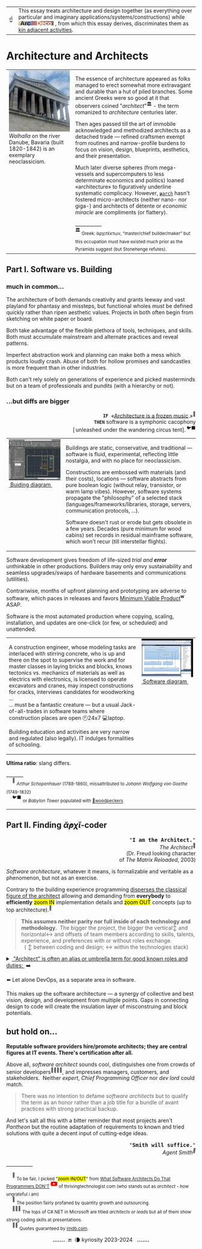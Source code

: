 <table><tr></tr><tr>
 <td widh="39%">☝️</td>
 <td>This essay treats architecture and design together (as everything over particular and imaginary applications/systems/constructions) while
<picture><img alt="&nbsp;Arc Deco" src="../../../../_rsc/_img/ArcDeco/ArcDeco-bar-12px.jpg" 
title="Arc&nbsp;&nbsp;&nbsp;&nbsp;&nbsp;ARChitecture&#013;&#010;D&nbsp;&nbsp;&nbsp;&nbsp;&nbsp;&nbsp;&nbsp;Design&#013;&#010;e&nbsp;&nbsp;&nbsp;&nbsp;&nbsp;&nbsp;&nbsp;&nbsp;dEvelopment&#013;&#010;co&nbsp;&nbsp;&nbsp;&nbsp;&nbsp;&nbsp;COde" /></picture>
, from which this essay derives, discriminates them as <a href="../../../../software/ArcDeco/README+/03.Stripes">kin adjacent activities</a>.
 </td></tr></table>

# Architecture and Architects

<table><tr valign="top">
 <td widh="35%">
  <picture><img alt="&nbsp;Germany-Danube-Walhalla" src="../../../../_rsc/_img/photo/blog/2024.DE-Danube-Walhalla.jpg" title="&nbsp;Image credit: kyriosity, 2024"/></picture><br />
  <i>Walhalla</i> on the river Danube, Bavaria (built 1820-1842) is an exemplary neoclassicism.
 </td><td width="65%">
<p>The essence of architecture appeared as folks managed to erect somewhat more extravagant and durable than a hut of piled branches. Some ancient Greeks were so good at it that observers coined "<i>architect</i>"<sup>🏛️</sup> - the term romanized to <i>architecture</i> centuries later.</p>
<p>Then ages passed till the art of immobile acknowledged and methodized architects as a detached trade &mdash; 
refined craftsmen exempt from routines and narrow-profile burdens to focus on vision, design, blueprints, aesthetics, and their presentation.</p>
<p>Much later diverse spheres (from mega-vessels and supercomputers to less determinate economics and politics) loaned «architecture» to figuratively underline systematic complicacy. However, <span title="&nbsp;Microarchitecture of hardware systems"><ins><code><b>μ</b>arch</ins></code></span> hasn't fostered micro-architects (neither nano- nor giga-) and architects of détente or <em>economic miracle</em> are compliments (or flattery).</p>
___________<br />
<sup>🏛️</sup> <sub>Greek: ἀρχιτέκτων, “master/chief builder/maker" but this occupation must have existed much prior as the Pyramids suggest (but Stonehenge refutes).</sub>
 </td></tr></table>

## Part&nbsp;I. Software vs. Building 

### much in common...

The architecture of both demands creativity and grants leeway and vast playland for phantasy and missteps, but functional wholes must be defined quickly rather than ripen aesthetic values. Projects in both often begin from sketching on white paper or board.

Both take advantage of the flexible plethora of tools, techniques, and skills. Both must accumulate mainstream and alternate practices and reveal patterns.

Imperfect abstraction work and planning can make both a mess which products loudly crash. Abuse of both for hollow promises and sandcastles is more frequent than in other industries.

Both can't rely solely on generations of experience and picked masterminds but on a team of professionals and pundits (with a hierarchy or not).

### ...but diffs are bigger

<p dir=rtl><sup>🎼</sup>«.<b><code>IF</code></b>&nbsp;<span title=":Full original quote (DE-de)&#013;&#010;.Architektur ist gefrorene Musik»&#013;&#010;Möge es immer beschwingt und)&#013;&#010;«(!harmonisch zugehen in diesem Haus">
 «<ins>Architecture is a frozen music</ins></span><br />
<b><code>THEN</code></b>&nbsp;software is a symphonic cacophony<br />
 <sup>🐦‍⬛</sup>&thinsp;.[unleashed under the wandering circus tent&thinsp;]</p>

<table><tr valign="top">
<td width="30%"><picture><img src="../../../../_rsc/_img/snap/screen/AutoCAD_sample.jpg" alt="&nbsp;AutoCAD drawing" title="&nbsp;AutoCAD&#8482; sample drawing.&#013;&#010;Image credit: AutoDesk&#174;" /></picture>
 <br /><ins>&nbsp;Buiding diagram&nbsp;</ins>
</td><td>
 <p>Buildings are static, conservative, and traditional &mdash; software is fluid, experimental, reflecting little nostalgia, and with no place for neoclassicism.</p>
 <p>Constructions are embossed with materials (and their costs), locations &mdash; software abstracts from pure boolean logic (without relay, transistor, or warm lamp vibes). However, software systems propagate the "philosophy" of a selected stack (languages/frameworks/libraries, storage, servers, communication protocols, ...).</p>
  <p>Software doesn't rust or erode but gets obsolete in a few years. Decades (pure minimum for wood cabins) set records in residual mainframe software, which won't recur (till interstellar flights).</p>
 </td>
</tr></table>

Software development gives freedom of life-sized _trial and **error**_ unthinkable in other productions. Builders may only envy sustainability and seamless upgrades/swaps of hardware basements and communications (utilities). 

Contrariwise, months of upfront planning and prototyping are adverse to software, which paces in releases and favors [Minimum Viable Product](https://en.wikipedia.org/wiki/Minimum_viable_product)<sup><b>w</b></sup> ASAP.

Software is the most automated production where copying, scaling, installation, and updates are one-click (or few, or scheduled) and unattended. 

<table><tr valign="top"><td>
 <p>A construction engineer, whose modeling tasks are interlaced with stirring concrete, who is up and there on the spot to supervise the work and for master classes in laying bricks and blocks, knows tectonics vs. mechanics of materials as well as electrics with electronics, is licensed to operate excavators and cranes, may inspect constructions for cracks, interviews candidates for woodworking ...<br />
... must be a fantastic creature &mdash; but a usual Jack-of-all-trades in software teams where construction places are open 🕙24x7 💻laptop.</p>
  <p>Building education and  activities are very narrow and regulated (also legally). IT indulges formalities of schooling.</p>
 </td><td width="30%">
  <picture><img src="../../../../_rsc/_img/snap/screen/VisualStudio-dependency_diagram-sample.jpg" alt="&nbsp;Visual Studio Dependency Diagram" 
            title="&nbsp;Visual Studio&#8482; Dependency diagram&#013;&#010;Image credit: Microsoft&#174;" /></picture>
  <br /><ins>&nbsp;Software diagram&nbsp;</ins>
 </td></tr></table>

**Ultima ratio**: slang differs.

\_______\
&nbsp;&nbsp;&nbsp;&nbsp;<sup>🎼</sup> <sub>_Arthur Schopenhauer_ (1788-1860), missattributed to _Johann Wolfgang von Goethe_ (1749-1832)</sub>\
&nbsp;&nbsp;&nbsp;&nbsp;<sup>🐦‍⬛</sup> <sub>or _Babylon Tower_ populated with [💬woodpeckers](../../quotes/README+/aside/controversy.md#woodpecker)</sub> 

---

## Part&nbsp;II. Finding _ᾰ̓ρχῐ_-coder

<p dir=rtl><samp>"<b>.I am the Architect</b>"</samp><br /><sup>🎦</sup><i>The Architect</i><br/>Dr. Freud looking character)<br/>(of <i>The Matrix Reloaded</i>, 2003</p>

*Software architecture*, whatever it means, is formalizable and veritable as a phenomenon, but not as an exercise.

Contrary to the building experience programming <ins>disperses the classical figure of the architect</ins> allowing and demanding from **everybody** to **efficiently** <mark>zoom IN</mark> implementation details and <mark>zoom OUT</mark> concepts (up to top architecture).<sup>🔎</sup>

> **This assumes neither parity nor full inside of each technology and methodology.**&#8287;
> The bigger the project, the bigger the vertical↕️ and horizontal↔️ and offsets of team members according to skills, talents, experience, and preferences with or without roles exchange.\
> &nbsp;
> ( ↕️ between coding and design; ↔️ within the technologies stack) 

<details><summary><ins>&nbsp;"Architect" is often an alias or umbrella term for good known roles and duties:&nbsp;</ins> ➡️</summary>

* _domain expert_ or _business analyst_, who boils down requirements to systematic description,
* _team lead_ or _project manager_,
* _lead_/_senior developer_,
* _consultant_, propagating portfolio of verified solutions to new applications,
* _tutor_, or _technology evangelist_, proposing blueprints for the solution,
* "*librarian-navigator*", somebody with the utmost knowledge of the project,
* geeks from _computer science_.
 
</details>

⬅️ Let alone DevOps, as a separate area in software.

This makes up the software architecture &mdash; a synergy of collective and best vision, design, and development from multiple points. Gaps in connecting design to code will create the insulation layer of misconstruing and block potentials.

## but hold on...

**Reputable software providers hire/promote architects; they are central figures at IT events. There's certification after all.**

Above all, *software architect* sounds cool, distinguishes one from crowds of senior developers<sup>🙋</sup><sup>👩‍👦‍👦</sup>, and impresses managers, customers, and stakeholders.&#8287;
Neither _expert_, _Chief Programming Officer_ nor _dev&nbsp;lord_ could match.

> There was no intention to defame _software architects_ but to qualify the term as an honor rather than a job title for a bundle of avant practices with strong practical backup. 

And let's salt all this with a bitter reminder that most projects aren't _Pantheon_ but the routine adaptation of requirements to known and tried solutions with quite a decent input of cutting-edge ideas.

<div dir=rtl><samp>"<b>.Smith will suffice</b>"</samp><br /><i><sup>🔨</sup>Agent Smith</i></div>

\___________

&nbsp;&nbsp;&nbsp;&nbsp;<sup>🔎</sup> <sub>To be fair, I picked "<mark>zoom IN/OUT</mark>" from [What Software Architects Do That Programmers DON'T](https://youtu.be/IwrvE-wHm84?t=64)
<sup><picture><img src="../../../../_rsc/_img/logo/logo-youtube_h12px.jpg" title="link to YouTube video" /></picture></sup> of thrivingtechnologist.com (who stands out as _architect_ - how ungrateful i am)</sub>\
&nbsp;&nbsp;&nbsp;&nbsp;<sup>🙋</sup> <sub>The position fairly profaned by quantity growth and outsourcing.</sub>\
&nbsp;&nbsp;&nbsp;&nbsp;<sup>👩‍👦‍👦</sup> <sub>The tops of C#.NET in Microsoft are titled _architects_ or _leads_ but all of them show strong coding skills at presentations.</sub>\
&nbsp;&nbsp;&nbsp;&nbsp;<sup>🎦🔨</sup> <sub>Quotes guaranteed by [imdb.com](https://www.imdb.com/title/tt0234215/quotes/?ref_=tt_trv_qu).</sub>

<div align="center"><b>.......</b> &nbsp;🔚 &nbsp;🌘 kyriosity 2023-2024&nbsp;&nbsp;&nbsp;<b>.......</b></div>

